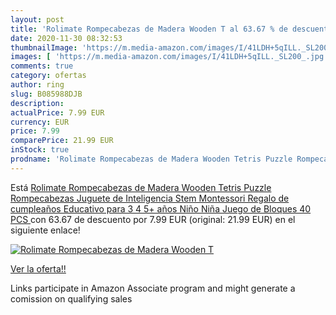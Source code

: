 ```yaml
---
layout: post
title: 'Rolimate Rompecabezas de Madera Wooden T al 63.67 % de descuento'
date: 2020-11-30 08:32:53
thumbnailImage: 'https://m.media-amazon.com/images/I/41LDH+5qILL._SL200_.jpg'
images: [ 'https://m.media-amazon.com/images/I/41LDH+5qILL._SL200_.jpg' ]
comments: true
category: ofertas
author: ring
slug: B085988DJB
description:
actualPrice: 7.99 EUR
currency: EUR
price: 7.99
comparePrice: 21.99 EUR
inStock: true
prodname: 'Rolimate Rompecabezas de Madera Wooden Tetris Puzzle Rompecabezas  Juguete de Inteligencia Stem Montessori Regalo de cumpleaños Educativo para 3 4 5+ años Niño Niña  Juego de Bloques  40 PCS '
---
```


Está [Rolimate Rompecabezas de Madera Wooden Tetris Puzzle Rompecabezas  Juguete de Inteligencia Stem Montessori Regalo de cumpleaños Educativo para 3 4 5+ años Niño Niña  Juego de Bloques  40 PCS ](https://www.amazon.es/dp/B085988DJB/?tag=tolees-21) con 63.67 de descuento por 7.99 EUR (original: 21.99 EUR) en el siguiente enlace!

[![Rolimate Rompecabezas de Madera Wooden T](https://m.media-amazon.com/images/I/41LDH+5qILL._SL200_.jpg)](https://www.amazon.es/dp/B085988DJB/?tag=tolees-21)

[Ver la oferta!!](https://www.amazon.es/dp/B085988DJB/?tag=tolees-21)

Links participate in Amazon Associate program and might generate a comission on qualifying sales



